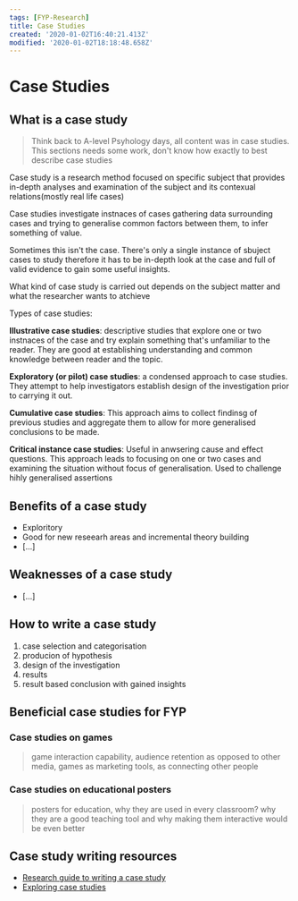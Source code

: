 ```yaml
---
tags: [FYP-Research]
title: Case Studies
created: '2020-01-02T16:40:21.413Z'
modified: '2020-01-02T18:18:48.658Z'
---
```


# Case Studies

## What is a case study
> Think back to A-level Psyhology days, all content was in case studies. This sections needs some work, don't know how exactly to best describe case studies

Case study is a research method focused on specific subject that provides in-depth analyses and examination of the subject and its contexual relations(mostly real life cases)

Case studies investigate instnaces of cases gathering data surrounding cases and trying to generalise common factors between them, to infer something of value. 

Sometimes this isn't the case. There's only a single instance of sbuject cases to study therefore it has to be in-depth look at the case and full of valid evidence to gain some useful insights.

What kind of case study is carried out depends on the subject matter and what the researcher wants to atchieve

Types of case studies:

<strong>Illustrative case studies</strong>: descriptive studies that explore one or two instnaces of the case and try explain something that's unfamiliar to the reader. They are good at establishing understanding and common knowledge between reader and the topic.

<strong>Exploratory (or pilot) case studies</strong>: a condensed approach to case studies. They attempt to help investigators establish design of the investigation prior to carrying it out.

<strong>Cumulative case studies</strong>: This approach aims to collect findinsg of previous studies and aggregate them to allow for more generalised conclusions to be made.

<strong>Critical instance case studies</strong>: Useful in anwsering cause and effect  questions. This approach leads to focusing on one or two cases and examining the situation without focus of generalisation. Used to challenge hihly generalised assertions


## Benefits of a case study
- Exploritory
- Good for new reseearh areas and incremental theory building
- [...]
## Weaknesses of a case study
- [...] 
## How to write a case study
1. case selection and categorisation
2. producion of hypothesis
3. design of the investigation
4. results
5. result based conclusion with gained insights

## Beneficial case studies for FYP

### Case studies on games
> game interaction capability, audience retention as opposed to other media, games as marketing tools, as connecting other people

### Case studies on educational posters
> posters for education, why they are used in every classroom? why they are a good teaching tool and why making them interactive would be even better

## Case study writing resources
- [Research guide to writing a case study](https://libguides.usc.edu/writingguide/casestudy)
- [Exploring case studies](https://pdfs.semanticscholar.org/4e18/426cc8767b4141c924236612aafaef75fa75.pdf)
